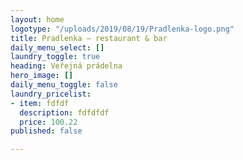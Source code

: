 ```yaml
---
layout: home
logotype: "/uploads/2019/08/19/Pradlenka-logo.png"
title: Pradlenka – restaurant & bar
daily_menu_select: []
laundry_toggle: true
heading: Veřejná prádelna
hero_image: []
daily_menu_toggle: false
laundry_pricelist:
- item: fdfdf
  description: fdfdfdf
  price: 100.22
published: false

---
```

